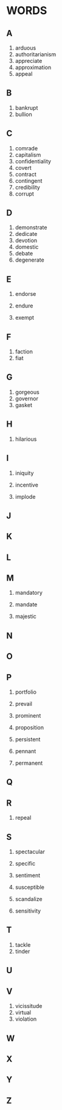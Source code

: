 # WORDS

## A

1. arduous
2. authoritarianism
3. appreciate
4. approximation
5. appeal

## B

1. bankrupt
1. bullion

## C

1. comrade
2. capitalism
3. confidentiality
4. covert
5. contract
6. contingent
7. credibility
8. corrupt

## D

1. demonstrate
2. dedicate
3. devotion
4. domestic
5. debate
6. degenerate

## E

1. endorse

2. endure

3. exempt

## F

1. faction
2. fiat

## G

1. gorgeous
1. governor
1. gasket

## H

1. hilarious

## I

1. iniquity

2. incentive

3. implode

## J

## K

## L

## M

1. mandatory

2. mandate

3. majestic

## N

## O

## P

1. portfolio

2. prevail

3. prominent

4. proposition

5. persistent

6. pennant

7. permanent

## Q

## R

1. repeal

## S

1. spectacular

2. specific

3. sentiment

4. susceptible

5. scandalize

6. sensitivity

## T

1. tackle
1. tinder

## U

## V

1. vicissitude
2. virtual
3. violation

## W

## X

## Y

## Z
